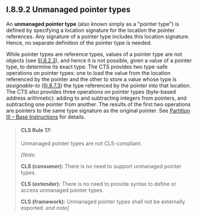 ## I.8.9.2 Unmanaged pointer types

An **unmanaged pointer type** (also known simply as a "pointer type") is defined by specifying a location signature for the location the pointer references. Any signature of a pointer type includes this location signature. Hence, no separate definition of the pointer type is needed.

While pointer types are reference types, values of a pointer type are not objects (see §[I.8.2.3](i.8.2.3-classes-interfaces-and-objects.md)), and hence it is not possible, given a value of a pointer type, to determine its exact type. The CTS provides two type-safe operations on pointer types: one to load the value from the location referenced by the pointer and the other to store a value whose type is *assignable-to* (§[I.8.7.3](#todo-missing-hyperlink)) the type referenced by the pointer into that location. The CTS also provides three operations on pointer types (byte-based address arithmetic): adding to and subtracting integers from pointers, and subtracting one pointer from another. The results of the first two operations are pointers to the same type signature as the original pointer. See [Partition III &ndash; Base Instructions](#todo-missing-hyperlink) for details.

> #### CLS Rule 17:
>
> Unmanaged pointer types are not CLS-compliant.
>
> _[Note:_
>
> **CLS (consumer):** There is no need to support unmanaged pointer types.
>
> **CLS (extender):** There is no need to provide syntax to define or access unmanaged pointer types.
>
> **CLS (framework):** Unmanaged pointer types shall not be externally exported. _end note]_
